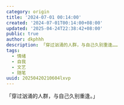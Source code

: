 ```yaml
---
category: origin
title: '2024-07-01 00:14:00'
created: '2024-07-01T00:14:00+08:00'
updated: '2025-04-24T22:38:42+08:00'
public: true
author: dkphhh
description: 「穿过汹涌的人群，与自己久别重逢……
tags:
  - 情绪
  - 自我
  - 文艺
  - 随笔
uuid: 20250420210604lxvp
---
```


「穿过汹涌的人群，与自己久别重逢。」
